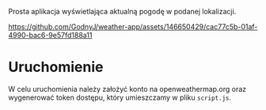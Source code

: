 Prosta aplikacja wyświetlająca aktualną pogodę w podanej lokalizacji.

https://github.com/GodnyJ/weather-app/assets/146650429/cac77c5b-01af-4990-bac6-9e57fd188a11


# Uruchomienie

W celu uruchomienia należy założyć konto na openweathermap.org oraz wygenerować token dostępu, który umieszczamy w pliku `script.js`.
